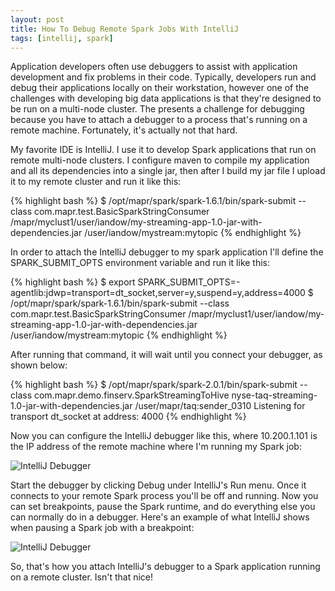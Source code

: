 ```yaml
---
layout: post
title: How To Debug Remote Spark Jobs With IntelliJ
tags: [intellij, spark]
---
```


Application developers often use debuggers to assist with application development and fix problems in their code. Typically, developers run and debug their applications locally on their workstation, however one of the challenges with developing big data applications is that they're designed to be run on a multi-node cluster. The presents a challenge for debugging because you have to attach a debugger to a process that's running on a remote machine. Fortunately, it's actually not that hard. 

My favorite IDE is IntelliJ. I use it to develop Spark applications that run on remote multi-node clusters. I configure maven to compile my application and all its dependencies into a single jar, then after I build my jar file I upload it to my remote cluster and run it like this:

{% highlight bash %}
$ /opt/mapr/spark/spark-1.6.1/bin/spark-submit --class com.mapr.test.BasicSparkStringConsumer /mapr/myclust1/user/iandow/my-streaming-app-1.0-jar-with-dependencies.jar /user/iandow/mystream:mytopic
{% endhighlight %}

In order to attach the IntelliJ debugger to my spark application I'll define the SPARK_SUBMIT_OPTS environment variable and run it like this:

{% highlight bash %}
$ export SPARK_SUBMIT_OPTS=-agentlib:jdwp=transport=dt_socket,server=y,suspend=y,address=4000
$ /opt/mapr/spark/spark-1.6.1/bin/spark-submit --class com.mapr.test.BasicSparkStringConsumer /mapr/myclust1/user/iandow/my-streaming-app-1.0-jar-with-dependencies.jar /user/iandow/mystream:mytopic
{% endhighlight %}

After running that command, it will wait until you connect your debugger, as shown below:

{% highlight bash %}
$ /opt/mapr/spark/spark-2.0.1/bin/spark-submit --class com.mapr.demo.finserv.SparkStreamingToHive nyse-taq-streaming-1.0-jar-with-dependencies.jar /user/mapr/taq:sender_0310
Listening for transport dt_socket at address: 4000
{% endhighlight %}

Now you can configure the IntelliJ debugger like this, where 10.200.1.101 is the IP address of the remote machine where I'm running my Spark job:

![IntelliJ Debugger](http://iandow.github.io/img/IntelliJ%20debug%20config.png)

Start the debugger by clicking Debug under IntelliJ's Run menu. Once it connects to your remote Spark process you'll be off and running. Now you can set breakpoints, pause the Spark runtime, and do everything else you can normally do in a debugger.  Here's an example of what IntelliJ shows when pausing a Spark job with a breakpoint:

![IntelliJ Debugger](http://iandow.github.io/img/IntelliJ_debugger.png)

So, that's how you attach IntelliJ's debugger to a Spark application running on a remote cluster. Isn't that nice!